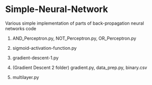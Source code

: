 # Simple-Neural-Network
Various simple implementation of parts of back-propagation neural networks code

1) AND_Perceptron.py, NOT_Perceptron.py, OR_Perceptron.py	

2) sigmoid-activation-function.py

3) gradient-descent-1.py	

4) (Gradient Descent 2 folder) gradient.py, data_prep.py, binary.csv
5) multilayer.py
